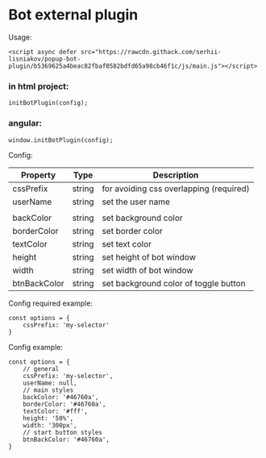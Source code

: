 # Bot external plugin

Usage:
```
<script async defer src="https://rawcdn.githack.com/serhii-lisniakov/popup-bot-plugin/b5369625a4beac82fbaf0582bdfd65a98cb46f1c/js/main.js"></script>
```
### in html project:
```
initBotPlugin(config);
```
### angular:
```
window.initBotPlugin(config);
```

Config:

| Property  | Type | Description |
|---|---|---|
| cssPrefix  | string | for avoiding css overlapping (required) |
| userName  | string | set the user name |
|  |
| backColor | string | set background color |
| borderColor | string | set border color |
| textColor | string | set text color |
| height | string | set height of bot window |
| width | string | set width of bot window |
| btnBackColor | string | set background color of toggle button |

Config required example: 
```
const options = {
    cssPrefix: 'my-selector'
}
```
Config example: 
```
const options = {
    // general
    cssPrefix: 'my-selector',
    userName: null,
    // main styles
    backColor: '#46760a',
    borderColor: '#46760a',
    textColor: '#fff',
    height: '50%',
    width: '300px',
    // start button styles
    btnBackColor: '#46760a',
}
```
